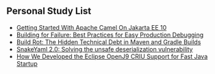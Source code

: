 ## Personal Study List
<!-- BLOG-POST-LIST:START -->
- [Getting Started With Apache Camel On Jakarta EE 10](https://foojay.io/today/getting-started-with-apache-camel-on-jakarta-ee-10/)
- [Building for Failure: Best Practices for Easy Production Debugging](https://foojay.io/today/building-for-failure-best-practices-for-easy-production-debugging/)
- [Build Rot: The Hidden Technical Debt in Maven and Gradle Builds](https://foojay.io/today/build-rot-tech-debt/)
- [SnakeYaml 2.0: Solving the unsafe deserialization vulnerability](https://foojay.io/today/snakeyaml-2-0-solving-the-unsafe-deserialization-vulnerability/)
- [How We Developed the Eclipse OpenJ9 CRIU Support for Fast Java Startup](https://foojay.io/today/how-we-developed-the-eclipse-openj9-criu-support-for-fast-java-startup/)
<!-- BLOG-POST-LIST:END -->  

